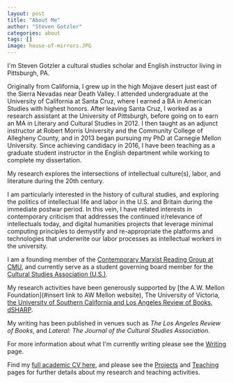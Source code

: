 ```yaml
---
layout: post
title: "About Me"
author: "Steven Gotzler"
categories: about
tags: []
image: house-of-mirrors.JPG
---
```

I'm Steven Gotzler a cultural studies scholar and English instructor living in Pittsburgh, PA.

Originally from California, I grew up in the high Mojave desert just east of the Sierra Nevadas near Death Valley. I attended undergraduate at the University of California at Santa Cruz, where I earned a BA in American Studies with highest honors. After leaving Santa Cruz, I worked as a research assistant at the University of Pittsburgh, before going on to earn an MA in Literary and Cultural Studies in 2012. I then taught as an adjunct instructor at Robert Morris University and the Community College of Allegheny County, and in 2013 began pursuing my PhD at Carnegie Mellon University. Since achieving candidacy in 2016, I have been teaching as a graduate student instructor in the English department while working to complete my dissertation.  

My research explores the intersections of intellectual culture(s), labor, and literature during the 20th century.

I am particularly interested in the history of cultural studies, and exploring the politics of intellectual life and labor in the U.S. and Britain during the immediate postwar period. In this vein, I have related interests in contemporary criticism that addresses the continued ir/relevance of intellectuals today, and digital humanities projects that leverage minimal computing principles to demystify and re-appropriate the platforms and technologies that underwrite our labor processes as intellectual workers in the university. 

I am a founding member of the [Contemporary Marxist Reading Group at CMU](https://cmrg-cmu.org/), and currently serve as a student governing board member for the [Cultural Studies Association (U.S.)](https://culturalstudiesassociation.org).

My research activities have been generously supported by [the A.W. Mellon Foundation](#insert link to AW Mellon website), The University of Victoria, [the University of Southern California and Los Angeles Review of Books](https://thepublishingworkshop.com/), [dSHARP](http://dsharp.library.cmu.edu/).

My writing has been published in venues such as *The Los Angeles Review of Books*, and *Lateral: The Journal of the Cultural Studies Association*. 

For more information about what I'm currently writing please see the [Writing](#insert_link) page.

Find my [full academic CV here](#insert_file), and please see the [Projects](#insert_link) and [Teaching](#insert_link) pages for further details about my research and teaching activities.
